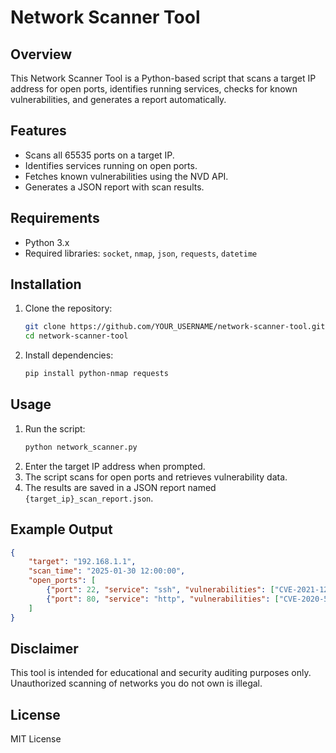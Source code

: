 # Network Scanner Tool

## Overview
This Network Scanner Tool is a Python-based script that scans a target IP address for open ports, identifies running services, checks for known vulnerabilities, and generates a report automatically.

## Features
- Scans all 65535 ports on a target IP.
- Identifies services running on open ports.
- Fetches known vulnerabilities using the NVD API.
- Generates a JSON report with scan results.

## Requirements
- Python 3.x
- Required libraries: `socket`, `nmap`, `json`, `requests`, `datetime`

## Installation
1. Clone the repository:
   ```bash
   git clone https://github.com/YOUR_USERNAME/network-scanner-tool.git
   cd network-scanner-tool
   ```
2. Install dependencies:
   ```bash
   pip install python-nmap requests
   ```

## Usage
1. Run the script:
   ```bash
   python network_scanner.py
   ```
2. Enter the target IP address when prompted.
3. The script scans for open ports and retrieves vulnerability data.
4. The results are saved in a JSON report named `{target_ip}_scan_report.json`.

## Example Output
```json
{
    "target": "192.168.1.1",
    "scan_time": "2025-01-30 12:00:00",
    "open_ports": [
        {"port": 22, "service": "ssh", "vulnerabilities": ["CVE-2021-1234"]},
        {"port": 80, "service": "http", "vulnerabilities": ["CVE-2020-5678"]}
    ]
}
```

## Disclaimer
This tool is intended for educational and security auditing purposes only. Unauthorized scanning of networks you do not own is illegal.

## License
MIT License

